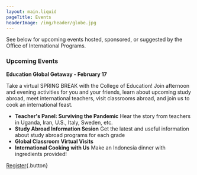 ```yaml
---
layout: main.liquid
pageTitle: Events
headerImage: /img/header/globe.jpg
---
```

See below for upcoming events hosted, sponsored, or suggested by the Office of International Programs. 

### Upcoming Events
**Education Global Getaway - February 17** 
  
Take a virtual SPRING BREAK with the College of Education! Join afternoon and evening activities for you and your friends, learn about upcoming study abroad, meet international teachers, visit classrooms abroad, and join us to cook an international feast. 
  * **Teacher's Panel: Surviving the Pandemic** 
  Hear the story from teachers in Uganda, Iran, U.S., Italy, Sweden, etc. 
  * **Study Abroad Information Sesion**
  Get the latest and useful information about study abroad programs for each grade
  * **Global Classroom Virtual Visits**
  * **International Cooking with Us**
   Make an Indonesia dinner with ingredients provided!
   
[Register](https://forms.illinois.edu/sec/902257667){.button}
  
